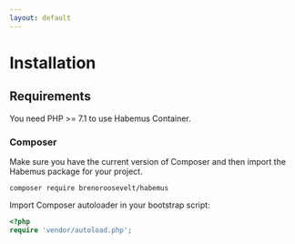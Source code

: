 ```yaml
---
layout: default
---
```

# Installation

## Requirements

You need PHP >= 7.1 to use Habemus Container.

### Composer

Make sure you have the current version of Composer and then import the Habemus package for your project.

```shell
composer require brenoroosevelt/habemus
```

Import Composer autoloader in your bootstrap script:

```php
<?php
require 'vendor/autoload.php';
```